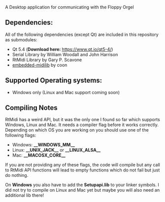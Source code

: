 A Desktop application for communicating with the Floppy Orgel

Dependencies:
-------------
All of the following dependencies (except Qt) are included in this repository as submodules:

- Qt 5.4 (**Download here:** https://www.qt.io/qt5-4/)
- Serial Library by William Woodall and John Harrison
- RtMidi Library by Gary P. Scavone
- [embedded-midilib](https://github.com/coon42/embedded-midilib) by coon

Supported Operating systems:
----------------------------
- Windows only (Linux and Mac support coming soon)

Compiling Notes
---------------
RtMidi has a weird API, but it was the only one I found so far which supports Windows, Linux and Mac. It needs a compiler flag before it works correctly. Depending on which OS you are working on you should use one of the following flags:

  - Windows: **\_\_WINDOWS_MM\_\_**
  - Linux: **\_\_UNIX_JACK\_\_** or **\_\_LINUX_ALSA\_\_**
  - Mac: **\_\_MACOSX_CORE\_\_**

If you are not providing any of these flags, the code will compile but any call to RtMidi API functions will lead to empty functions which do not fail but just do nothing.

On **Windows** you also have to add the **Setupapi.lib** to your linker symbols. I did not try to compile on Linux and Mac yet but maybe you will also need an additional lib there!
